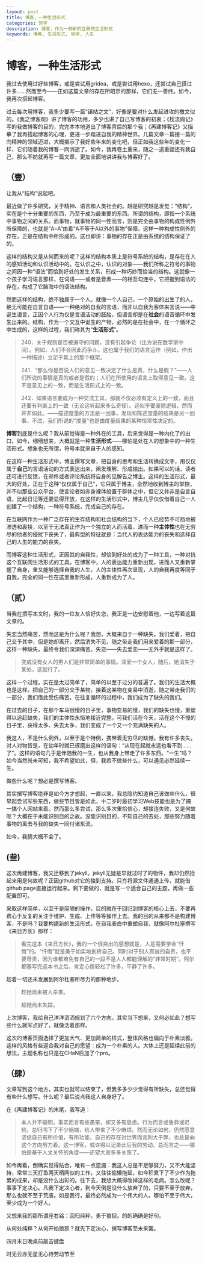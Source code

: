 ```yaml
---
layout: post
title: 博客，一种生活形式
categories: 哲学
description: 博客，作为一种新的互联网生活形式
keywords: 博客, 生活形式, 哲学, 人生
---
```

# 博客，一种生活形式

我过去使用过好些博客，或是尝试用gridea，或是尝试用hexo，还尝试自己搭过许多……然而至今——正如这篇文章的存在所昭示的那样，它们无一善终。如今，我再次搭起博客。

过去每次用博客，我多少要写一篇“镇站之文”，好像是要对什么发起进攻的檄文似的。《我之博客观》讲了博客的功用，多少也讲了自己写博客的初衷；《枕流阁记》写的我做博客的目的，完完本本地道出了博客背后的那个我；《再建博客记》又描摹了我再搭起博客的心理，更进一步踏进自我的精神世界。几篇文章一篇接一篇的向精神的领域迈进，大概揭示了我好些年来的变化吧，但正如我这些年的变化一样，它们随着我的博客一同消逝了。如今，我再卷土重来，随之一道重塑还有我自己，那么不妨就再写一篇文章，更加全面地讲讲我与博客好了。

## （壹）

让我从“结构”说起吧。

最近做了许多研究，关于精神、语言和人类社会的。越是研究越是发觉：“结构”，实在是个十分重要的东西，乃至于成为最重要的东西。所谓的结构，即指一个系统中事物之间的关系。而事物，就事物的同一性而言，则是完全由事物的构成性例外所保障的，也就是“A=A”由着“A不等于A以外的事物”保障。这样一种构成性例外的存在，正是在结构中所形成的。这也即讲：事物的存在正是由系统的结构保证了的。

这样的结构又是从何而来的呢？这样的结构本质上是符号系统的结构，是存在在人的感知活动和认识活动中的。在认识之中，认识的对象——我们所称之符号的事物之间因一种“语法”而恰到好处的发生关系，形成一种巧妙而恰当的结构。这就像一个孩子学习语言那样，在词语——或者是音素——的相互勾连中，它把握到语法的存在，构成了它脑海中的语法结构。

然而这样的结构，绝不独属于一个人。就像一个人自己，一个原始的出生了的人，绝无可能在自言自语——一种绝对的自我的言语，而非以自我为客体来言说——中诞生语言，正因个人行为仅是言语活动的胚胎，但语言却是在**社会**的语音循环中发生出来的。结构，作为一个交互中诞生的产物，必然的是在社会中，在一个循环之中生成的，这样的过程，我们称其为“**生活形式**”。

> 240．关于规则是否被遵守的问题，没有引起争论（比方说在数学家中间）。例如，人们不会因此而争斗。这也属于我们的语言运作（例如，作出一种描述）立足于其上的那个框架。
>
> 241．“那么你是否说人们的意见一致决定了什么是真，什么是假？”——人们所说的事情是真的或者是假的；人们在所使用的语言上取得意见一致。这不是意见上的一致，而是生活形式上的一致。
>
> 242．如果语言要成为一种交流工具，那就不仅必须有定义上的一致，而且还要有判断上的一致（无论这听起来多么奇怪）。这似乎要废除逻辑，然而并非如此。——描述度量的方法是一回事，发现和陈述度量的结果是另一回事。不过，我们所说的“度量”也是由度量结果的某种恒常性决定的。

**博客**到底是什么呢？我从前觉得是一种外在的工具，后来觉得是一种内化了的出口，如今，细细想来，大概就是一种**生活形式**——哪怕是处在人的想象中的一种生活形式。想象也无所谓，符号本就来自于人的感知。

在这样一种生活形式中，博主撰写文章，把自身的思考和生活转换成文字，用仅仅属于**自己**的言语活动的方式表达出来，阐发理解、形成输出。如果可以的话，读者还可进行反馈，在邮件或者评论系统将自身的见解告之博主。这样的生活形式，最大的好处，正在于这种“仅仅属于自己”，它只属于博主，全然地收到博主的掌控，并不似那些公众平台，使言论者如赤身裸体般置于群体之中，但它又并非是自言自语，比起日记等还要显得开放，在这样的生活形式中，博主几乎仅仅借着自己一人创建了一个结构，一种符号系统，完成自己的存在。

在互联网作为一种广泛存在的生存结构和社会结构的当下，个人已经势不可挡地被渗透和裹挟，以至于无法真正作为一个独立的人而活着，进而一种**主体性**也在无穷尽的他者的侵扰下丧失了，最典型的特征就是：当代人的表达能力的丧失和选择自己的人生的能力的丧失。

而博客这种生活形式，正因其的自我性，却恰到好处的成为了一种工具，一种对抗这个互联网生活形式的工具。在博客中，人的表达能力重新出现，进而人又重新掌握了自身，重又能够选择自我的人生，人的主体性再次显现，人的自我再度等同于自我，完全的同一性在这里重新形成，人重新成为了人。

## （贰）

当我在撰写本文时，我的一位友人恰好失恋，我正是一边安慰着他，一边写着这篇文章的。

失恋当然痛苦，然而这是为什么呢？我想，大概来自于一种缺失。我们爱着，把自己交予其中，但是她却离开，然后消失不见，随之带走我们用来爱着的那一部分，这样一种缺失，最终令我们深深痛苦。失恋——失去爱恋——无外乎就是这样了。

> 变成没有女人的男人们是非常简单的事情。深爱一个女人，随后，她消失于某处，这就行了。

这样一个过程，实在是太过简单了，简单的以至于过分的普遍了。我们的生活大概也是这样。把自己的一部分交予某物，接着这某物在变易中消逝，随之带走我们的一部分，我们借此受伤痛苦。在往复循环的过程中，我们成为了缺失的我们。

在过去的日子，在那个车马很慢的日子里，事物变易的慢，我们的缺失也慢，重塑得以追赶缺失，我们的主体性永恒地接近完整。可我们活在今天，活在这个不慢的日子里，获得太多、失去太多，我们变成了一个又一个充满缺失的人。

我这人，不是什么例外，以至于是个特例，携带着无穷尽的缺憾。我有许多丧失，对人对物皆是，在幼年时就已琢磨出这样的语句：“从现在起就永远也看不到……了”。这样的语句几乎是伴随我的一生，也从我身上带走了许多东西。“一生”吗？如今当然尚未可知，我不希望如此，但，我若不做些什么，可以遇见必然延续一生。

做些什么呢？想必是撰写博客。

其实撰写博客绝非是如今方才想起，一直以来，我总隐约知道自己该做些什么，很早起尝试写些东西，做些节目皆是如此，十二岁时最初学习Web技能也是为了搞一搞个人网站来着。然而那么多尝试，那么多次重拾信心，却接连失败，又是何故呢？大概在于未能识别目的之故。没能识别目的，不知自己的去处，那些努力随着事物的离去与我的缺失一同付诸东流。

如今，我猜大概不会了。

## (叁)

这次再建博客，我又迁移到了jekyll。jekyll无疑是早就过时了的物件，我却仍然捡起来用是何故呢？正因github对它的独到支持。只肖将源文件通通上传，就能借github page直接运行起来。剩下要做的，就是写一个适合自己的主题，再做一些配置即可。

采取这样简单，以至于是简陋的操作，目的就在于回归到博客的核心上去，不要再费心于反复的关注于维护、生成、上传等等操作上去。我的目的从来都不是构建博客，不是吗？我要构建新的生活形式，在自我表白中重塑自我，就像阿尔杜塞撰写《来日方长》那样：

>看完这本《来日方长》，我的一个很突出的感想就是，人是需要学会“忏悔”的。“忏悔”就是勇于如实地剖析自己。同时对于别人真诚的自责，也不要苛责，因为谁都难免有自己的一段不是人人都能理解的“非常时期”。阿尔都塞写完这本书之后，肯定心情轻松了许多，平静了许多。

趁着一切还未发展到阿尔杜塞所尽力的那种地步。

>趁她尚未被人杀害。
>
>趁她尚未失踪。

上次博客，我给自己洋洋洒洒规划了六个方向。其实当下想来，又何必如此？想写些什么就写点好了，就像活着那样。

这次的博客页面选择了更加大气、更加简单的样式，整体风格也偏向于朴素淡雅。这样的风格有些迎合我对自己的愿望：成为一个朴素的人。大体上还是延续此前的想法，主题名称也只是在CHaN后加了个pro。

## （肆）

文章写到这个地方，其实也就可以结束了，但我多多少少觉得有所缺失，总还觉得有些什么想写。什么呢？最后说点我这人自身好了。

在《再建博客记》的末尾，我写道：

> 本人并不聪明，事实而言有些愚笨，却又多有思虑。行为而言或鲁莽或迟钝，总归闯下了不少祸端，给人带来了不少麻烦。然而无论如何，仍然愿意坚信自己有所价值，有所功能，自己的存在对世界而言利大于弊，也总是向这个方向努力着。这一博客，或许得以记录此后我的劳动。总而言之——哪怕是基于人文关怀的角度——还望大家多多关照了。

如今再看，倒确实觉得贴合，唯有一点遗漏：我这人总是不足够努力，又不大能坚持，常常三天打鱼两天晒网似的工作，又往往偷懒拖延，如今积累下了不少作为拖累的成果，却是没什么出彩的。往下去，我想大概得改掉这样的毛病。怎么改呢？事事下定决心。凡我下定决心者，到今天倒是没什么放弃了的，只要不至于放弃，那么也就不至于荒废。如是我行，最终必然成为一个伟大的人。哪怕不至于伟大，至少成为一个好人。

又想来我的那所谓座右铭：回归纯粹，勇于狼狈。的的确确是好句。

从何处纯粹？从何开始狼狈？就先下定决心，撰写博客至未来罢。

四月末日晚桌前敲击键盘

时无云亦无星无心待劳动节至
